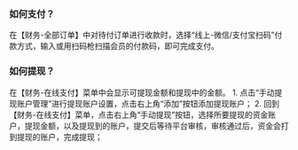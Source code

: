 ### 如何支付？

在【财务-全部订单】中对待付订单进行收款时，选择“线上-微信/支付宝扫码”付款方式，输入或用扫码枪扫描会员的付款码，即可完成支付。

### 如何提现？

在【财务-在线支付】菜单中会显示可提现金额和提现中的金额。
	1. 点击“手动提现账户管理”进行提现账户设置，点击右上角“添加”按钮添加提现账户；
	2. 回到【财务-在线支付】菜单，点击右上角“手动提现”按钮，选择所要提现的资金账户，提现金额，以及提现到的账户，提交后等待平台审核，审核通过后，资金会打到提现的账户，完成提现；


